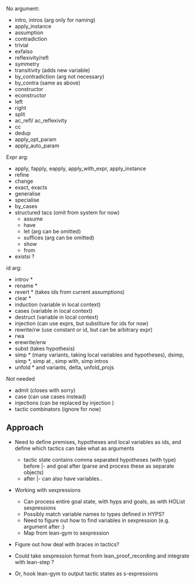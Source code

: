 No argument:
- intro, intros (arg only for naming)
- apply_instance
- assumption
- contradiction
- trivial
- exfalso
- reflexivity/refl
- symmetry
- transitivity (adds new variable)
- by_contradiction (arg not necessary)
- by_contra (same as above)
- constructor
- econstructor
- left 
- right 
- split
- ac_refl/ ac_reflexivity
- cc
- dedup
- apply_opt_param
- apply_auto_param

Expr arg:
- apply, fapply, eapply, apply_with_expr, apply_instance
- refine
- change
- exact, exacts
- generalise 
- specialise
- by_cases
- structured tacs (omit from system for now)
  - assume
  - have 
  - let (arg can be omitted)
  - suffices (arg can be omitted)
  - show
  - from
- existsi ?

id arg:
- introv * 
- rename *
- revert * (takes ids from current assumptions)
- clear *
- induction (variable in local context)
- cases (variable in local context)
- destruct (variable in local context)
- injection (can use exprs, but substiture for ids for now)
- rewrite/rw (use constant or id, but can be arbitrary expr)
- rwa
- erewrite/erw
- subst (takes hypothesis)
- simp * (many variants, taking local variables and hypotheses), dsimp, simp *, simp at , simp with, simp intros
- unfold * and variants, delta, unfold_projs


Not needed
- admit (closes with sorry)
- case (can use cases instead)
- injections (can be replaced by injection )
- tactic combinators (ignore for now)


## Approach
- Need to define premises, hypotheses and local variables as ids, and define which tactics can take what as arguments
  - tactic state contains comma separated hypotheses (with type) before |- and goal after (parse and process these as separate objects)
  - after |- can also have variables..

- Working with sexpressions
  - Can process entire goal state, with hyps and goals, as with HOList sexpressions
  - Possibly match variable names to types defined in HYPS?
  - Need to figure out how to find variables in sexpression (e.g. argument after :)
  - Map from lean-gym to sexpression

- Figure out how deal with braces in tactics?

- Could take sexpression format from lean_proof_recording and integrate with lean-step ?
- Or, hook lean-gym to output tactic states as s-expressions
